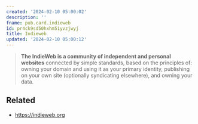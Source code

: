 ```yaml
---
created: '2024-02-10 05:00:02'
description: ''
fname: pub.card.indieweb
id: pr4ck9sd50hxhm51yvzjwyj
title: Indieweb
updated: '2024-02-10 05:00:12'
---
```


> **The IndieWeb is a community of independent and personal websites** connected by simple standards, based on the principles of: owning your domain and using it as your primary identity, publishing on your own site (optionally syndicating elsewhere), and owning your data.

## Related

- <https://indieweb.org>